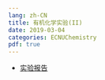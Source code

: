 ```yaml
---
lang: zh-CN
title: 有机化学实验(II)
date: 2019-03-04
categories: ECNUChemistry
pdf: true
---
```

* [实验报告](https://bf.njzjz.win/ecnuchemistry/有机化学实验(II)/实验报告.pdf)